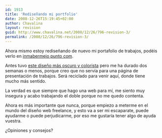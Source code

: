 ```yaml
---
id: 1913
title: 'Rediseñando mi portfolio'
date: 2008-12-26T15:19:45+02:00
author: Chavalina
layout: revision
guid: http://www.chavalina.net/2008/12/26/796-revision-3/
permalink: /2008/12/26/796-revision-3/
---
```

Ahora mismo estoy rediseñando de nuevo mi portafolio de trabajos, podéis verlo en <a href="http://www.inmabermejo.com/" target="_blank">inmabermejo punto com</a>.

Antes tuvo <a href="http://inmabermejo.com/images/94.png" target="_blank">este diseño más oscuro y colorista</a> pero me ha durado dos semanas o menos, porque creo que no servía para una página de presentación de trabajos. Será reciclado para venir aquí, donde tiene mucho más sentido.

La verdad es que siempre que hago una web para mí, me siento muy insegura y acabo trabajando el doble porque no me quedo contenta.

Ahora es más importante que nunca, porque empiezo a meterme en el mundo del diseño web freelance, y esto va a ser mi escaparate, puede ayudarme o puede perjudicarme, por eso me gustaría tener algo de ayuda vuestra.

¿Opiniones y consejos?